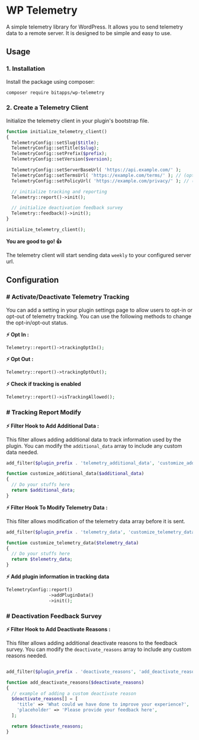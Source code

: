 # WP Telemetry

A simple telemetry library for WordPress. It allows you to send telemetry data to a remote server. It is designed to be simple and easy to use.

## Usage

### 1. Installation

Install the package using composer:

```bash
composer require bitapps/wp-telemetry
```

### 2. Create a Telemetry Client

Initialize the telemetry client in your plugin's bootstrap file.

```php
function initialize_telemetry_client()
{
  TelemetryConfig::setSlug($title);
  TelemetryConfig::setTitle($slug);
  TelemetryConfig::setPrefix($prefix);
  TelemetryConfig::setVersion($version);

  TelemetryConfig::setServerBaseUrl( 'https://api.example.com/' );
  TelemetryConfig::setTermsUrl( 'https://example.com/terms/' ); // (optional)
  TelemetryConfig::setPolicyUrl( 'https://example.com/privacy/' ); // (optional)

  // initialize tracking and reporting
  Telemetry::report()->init();

  // initialize deactivation feedback survey
  Telemetry::feedback()->init();
}

initialize_telemetry_client();
```

**You are good to go! 👍️**

The telemetry client will start sending data `weekly` to your configured server url.

## Configuration

### # Activate/Deactivate Telemetry Tracking

You can add a setting in your plugin settings page to allow users to opt-in or opt-out of telemetry tracking. You can use the following methods to change the opt-in/opt-out status.

**⚡️ Opt In :**

```php
Telemetry::report()->trackingOptIn();
```

**⚡️ Opt Out :**

```php
Telemetry::report()->trackingOptOut();
```

**⚡️ Check if tracking is enabled**

```php
Telemetry::report()->isTrackingAllowed();
```

### # Tracking Report Modify

**⚡️ Filter Hook to Add Additional Data :**

This filter allows adding additional data to track information used by the plugin. You can modify the `additional_data` array to include any custom data needed.

```php
add_filter($plugin_prefix . 'telemetry_additional_data', 'customize_additional_data', 10, 1);

function customize_additional_data($additional_data)
{
  // Do your stuffs here
  return $additional_data;
}
```

**⚡️ Filter Hook To Modify Telemetry Data :**

This filter allows modification of the telemetry data array before it is sent.

```php
add_filter($plugin_prefix . 'telemetry_data', 'customize_telemetry_data', 10, 1);

function customize_telemetry_data($telemetry_data)
{
  // Do your stuffs here
  return $telemetry_data;
}
```

**⚡️ Add plugin information in tracking data**

```php
TelemetryConfig::report()
                ->addPluginData()
                ->init();
```

### # Deactivation Feedback Survey

**⚡️ Filter Hook to Add Deactivate Reasons :**

This filter allows adding additional deactivate reasons to the feedback survey. You can modify the `deactivate_reasons` array to include any custom reasons needed.

```php

add_filter($plugin_prefix . 'deactivate_reasons', 'add_deactivate_reasons', 10, 1);

function add_deactivate_reasons($deactivate_reasons)
{
  // example of adding a custom deactivate reason
  $deactivate_reasons[] = [
    'title' => 'What could we have done to improve your experience?',
    'placeholder' => 'Please provide your feedback here',
  ];

  return $deactivate_reasons;
}
```
